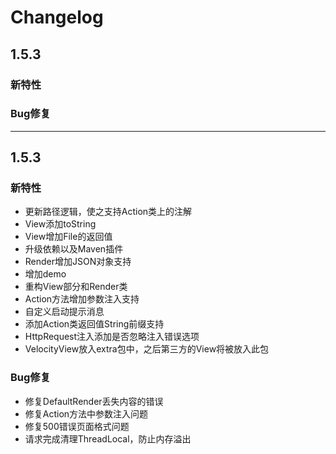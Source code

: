 # Changelog

## 1.5.3

### 新特性

### Bug修复

----------------------------------------------------------------------------------------

## 1.5.3

### 新特性

* 更新路径逻辑，使之支持Action类上的注解
* View添加toString
* View增加File的返回值
* 升级依赖以及Maven插件
* Render增加JSON对象支持
* 增加demo
* 重构View部分和Render类
* Action方法增加参数注入支持
* 自定义启动提示消息
* 添加Action类返回值String前缀支持
* HttpRequest注入添加是否忽略注入错误选项
* VelocityView放入extra包中，之后第三方的View将被放入此包

### Bug修复

* 修复DefaultRender丢失内容的错误
* 修复Action方法中参数注入问题
* 修复500错误页面格式问题
* 请求完成清理ThreadLocal，防止内存溢出